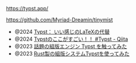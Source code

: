 https://typst.app/

https://github.com/Myriad-Dreamin/tinymist

- @2024 [Typst： いい感じのLaTeXの代替](https://www-het.phys.sci.osaka-u.ac.jp/~yamaguch/j/typst.html)
- @2024 [Typstのここがすごい！！ #Typst - Qiita](https://qiita.com/hikoharu14142/items/aa8cfb70d079b0324fba)
- @2023 [話題の組版エンジン Typst を触ってみた](https://zenn.dev/monaqa/articles/2023-04-19-typst-introduction)
- @2023 [Rust製の組版システムTypstを使ってみた](https://zenn.dev/xbit/articles/bdb59d0081b2d3)
